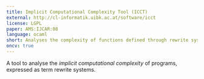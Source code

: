```yaml
---
title: Implicit Computational Complexity Tool (ICCT)
external: http://cl-informatik.uibk.ac.at/software/icct
license: LGPL
paper: AMS:IJCAR:08
language: ocaml
short: Analyses the complexity of functions defined through rewrite systems
oncv: true
---
```


A tool to analyse the *implicit computational complexity* of programs,
expressed as term rewrite systems.
